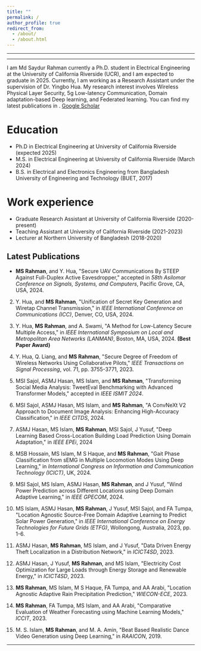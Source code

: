 ```yaml
---
title: ""
permalink: /
author_profile: true
redirect_from: 
  - /about/
  - /about.html
---
```

---
---
I am Md Saydur Rahman currently a Ph.D. student in Electrical Engineering at the University of California Riverside (UCR), and I am expected to graduate in 2025. Currently, I am working as a Research Assistant under the supervision of Dr. Yingbo Hua. My research interest involves Wireless Physical Layer Security, 5g Low-latency Communication, Domain adaptation-based Deep learning, and Federated learning. You can find my latest publications in .  <a href="[https://drive.google.com/file/d/1H2VCjDajsfCnlu8bJtW7rtqU1AkKkoMK/view?usp=sharing](https://scholar.google.com/citations?user=Zbf4zyUAAAAJ&hl=en&authuser=1)" target="_blank">Google Scholar</a>



Education
======
* Ph.D in Electrical Engineering at University of California Riverside (expected 2025)
* M.S. in Electrical Engineering at University of California Riverside (March 2024)
* B.S. in Electrical and Electronics Engineering from Bangladesh University of Engineering and Technology (BUET, 2017)

Work experience
======
* Graduate Research Assistant at University of California Riverside (2020-present)
* Teaching Assistant at University of California Riverside (2021-2023)
* Lecturer at Northern University of Bangladesh (2018-2020)
    
## Latest Publications

* **MS Rahman**, and Y. Hua, "Secure UAV Communications By STEEP Against Full-Duplex Active Eavesdropper," accepted in *58th Asilomar Conference on Signals, Systems, and Computers*, Pacific Grove, CA, USA, 2024.

2. Y. Hua, and **MS Rahman**, "Unification of Secret Key Generation and Wiretap Channel Transmission," in *IEEE International Conference on Communications (ICC)*, Denver, CO, USA, 2024.

3. Y. Hua, **MS Rahman**, and A. Swami, "A Method for Low-Latency Secure Multiple Access," in *IEEE International Symposium on Local and Metropolitan Area Networks (LANMAN)*, Boston, MA, USA, 2024. **(Best Paper Award)**

4. Y. Hua, Q. Liang, and **MS Rahman**, "Secure Degree of Freedom of Wireless Networks Using Collaborative Pilots," *IEEE Transactions on Signal Processing*, vol. 71, pp. 3755-3771, 2023.

5. MSI Sajol, ASMJ Hasan, MS Islam, and **MS Rahman**, "Transforming Social Media Analysis: TweetEval Benchmarking with Advanced Transformer Models," accepted in *IEEE ISMIT 2024*.

6. MSI Sajol, ASMJ Hasan, MS Islam, and **MS Rahman**, "A ConvNeXt V2 Approach to Document Image Analysis: Enhancing High-Accuracy Classification," in *IEEE CITDS*, 2024.

7. ASMJ Hasan, MS Islam, **MS Rahman**, MSI Sajol, J Yusuf, "Deep Learning Based Cross-Location Building Load Prediction Using Domain Adaptation," in *IEEE EPEi*, 2024

8. MSB Hossain, MS Islam, M S Haque, and **MS Rahman**, "Gait Phase Classification from sEMG in Multiple Locomotion Modes Using Deep Learning," in *International Congress on Information and Communication Technology (ICICT)*, UK, 2024.

9. MSI Sajol, MS Islam, ASMJ Hasan, **MS Rahman**, and J Yusuf, "Wind Power Prediction across Different Locations using Deep Domain Adaptive Learning," in *IEEE GPECOM*, 2024.

10.  MS Islam, ASMJ Hasan, **MS Rahman**, J Yusuf, MSI Sajol, and FA Tumpa, "Location Agnostic Source-Free Domain Adaptive Learning to Predict Solar Power Generation," in *IEEE International Conference on Energy Technologies for Future Grids (ETFG)*, Wollongong, Australia, 2023, pp. 1-6.

11. ASMJ Hasan, **MS Rahman**, MS Islam, and J Yusuf, "Data Driven Energy Theft Localization in a Distribution Network," in *ICICT4SD*, 2023.

12. ASMJ Hasan, J Yusuf, **MS Rahman**, and MS Islam, "Electricity Cost Optimization for Large Loads through Energy Storage and Renewable Energy," in *ICICT4SD*, 2023.

13. **MS Rahman**, MS Islam, M S Haque, FA Tumpa, and AA Arabi, "Location Agnostic Adaptive Rain Precipitation Prediction," *WIECON-ECE*, 2023.

14. **MS Rahman**, FA Tumpa, MS Islam, and AA Arabi, "Comparative Evaluation of Weather Forecasting using Machine Learning Models," *ICCIT*, 2023.

15. M. S. Islam, **MS Rahman**, and M. A. Amin, "Beat Based Realistic Dance Video Generation using Deep Learning," in *RAAICON*, 2019.

---

